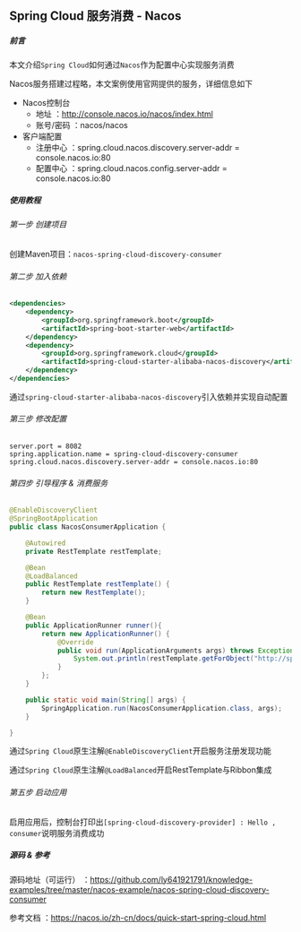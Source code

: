Spring Cloud 服务消费 - Nacos
-

##### 前言

本文介绍`Spring Cloud`如何通过`Nacos`作为配置中心实现服务消费

Nacos服务搭建过程略，本文案例使用官网提供的服务，详细信息如下

- Nacos控制台
	- 地址 ：http://console.nacos.io/nacos/index.html
	- 账号/密码 ：nacos/nacos
- 客户端配置
	- 注册中心 ：spring.cloud.nacos.discovery.server-addr = console.nacos.io:80
	- 配置中心 ：spring.cloud.nacos.config.server-addr = console.nacos.io:80

##### 使用教程

###### 第一步 创建项目

创建Maven项目：`nacos-spring-cloud-discovery-consumer`

###### 第二步 加入依赖

``` xml
<dependencies>
    <dependency>
        <groupId>org.springframework.boot</groupId>
        <artifactId>spring-boot-starter-web</artifactId>
    </dependency>
    <dependency>
        <groupId>org.springframework.cloud</groupId>
        <artifactId>spring-cloud-starter-alibaba-nacos-discovery</artifactId>
    </dependency>
</dependencies>
```

通过`spring-cloud-starter-alibaba-nacos-discovery`引入依赖并实现自动配置

###### 第三步 修改配置

``` properties
server.port = 8082
spring.application.name = spring-cloud-discovery-consumer
spring.cloud.nacos.discovery.server-addr = console.nacos.io:80
```

###### 第四步 引导程序 & 消费服务

``` java
@EnableDiscoveryClient
@SpringBootApplication
public class NacosConsumerApplication {

    @Autowired
    private RestTemplate restTemplate;

    @Bean
    @LoadBalanced
    public RestTemplate restTemplate() {
        return new RestTemplate();
    }

    @Bean
    public ApplicationRunner runner(){
        return new ApplicationRunner() {
            @Override
            public void run(ApplicationArguments args) throws Exception {
                System.out.println(restTemplate.getForObject("http://spring-cloud-discovery-provider/hello/consumer", String.class));
            }
        };
    }

    public static void main(String[] args) {
        SpringApplication.run(NacosConsumerApplication.class, args);
    }

}
```

通过`Spring Cloud`原生注解`@EnableDiscoveryClient`开启服务注册发现功能

通过`Spring Cloud`原生注解`@LoadBalanced`开启RestTemplate与Ribbon集成

###### 第五步 启动应用

启用应用后，控制台打印出`[spring-cloud-discovery-provider] : Hello , consumer`说明服务消费成功

##### 源码 & 参考

源码地址（可运行） ：https://github.com/ly641921791/knowledge-examples/tree/master/nacos-example/nacos-spring-cloud-discovery-consumer

参考文档 ：https://nacos.io/zh-cn/docs/quick-start-spring-cloud.html